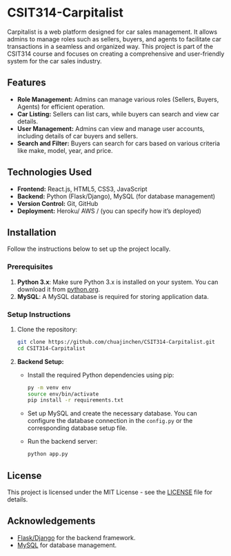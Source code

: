 # CSIT314-Carpitalist

Carpitalist is a web platform designed for car sales management. It allows admins to manage roles such as sellers, buyers, and agents to facilitate car transactions in a seamless and organized way. This project is part of the CSIT314 course and focuses on creating a comprehensive and user-friendly system for the car sales industry.

## Features

- **Role Management:** Admins can manage various roles (Sellers, Buyers, Agents) for efficient operation.
- **Car Listing:** Sellers can list cars, while buyers can search and view car details.
- **User Management:** Admins can view and manage user accounts, including details of car buyers and sellers.
- **Search and Filter:** Buyers can search for cars based on various criteria like make, model, year, and price.

## Technologies Used

- **Frontend:** React.js, HTML5, CSS3, JavaScript
- **Backend:** Python (Flask/Django), MySQL (for database management)
- **Version Control:** Git, GitHub
- **Deployment:** Heroku/ AWS / (you can specify how it’s deployed)

## Installation

Follow the instructions below to set up the project locally.

### Prerequisites

1. **Python 3.x**: Make sure Python 3.x is installed on your system. You can download it from [python.org](https://www.python.org/).
2. **MySQL**: A MySQL database is required for storing application data.

### Setup Instructions

1. Clone the repository:

   ```bash
   git clone https://github.com/chuajinchen/CSIT314-Carpitalist.git
   cd CSIT314-Carpitalist
   ```

2. **Backend Setup:**

   - Install the required Python dependencies using pip:

     ```bash
     py -m venv env
     source env/bin/activate
     pip install -r requirements.txt
     ```

   - Set up MySQL and create the necessary database. You can configure the database connection in the `config.py` or the corresponding database setup file.

   - Run the backend server:

     ```bash
     python app.py
     ```

## License

This project is licensed under the MIT License - see the [LICENSE](LICENSE) file for details.

## Acknowledgements

- [Flask/Django](https://flask.palletsprojects.com/) for the backend framework.
- [MySQL](https://www.mysql.com/) for database management.
